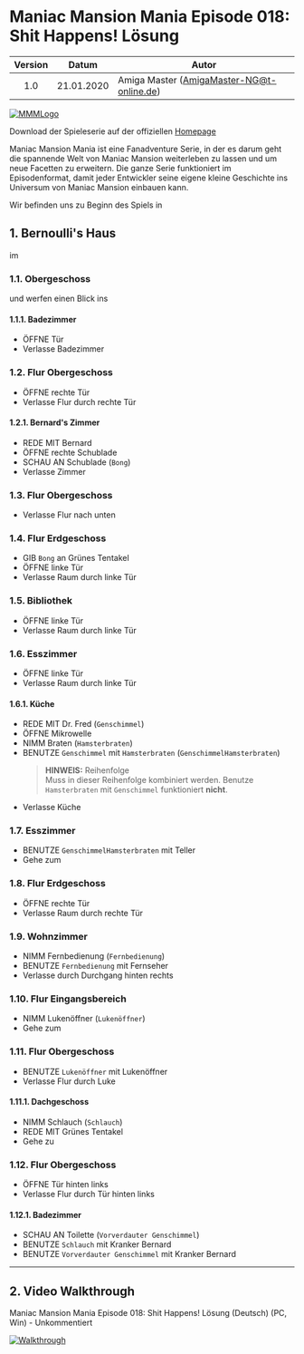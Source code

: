 # Maniac Mansion Mania Episode 018: Shit Happens! Lösung

| Version | Datum      | Autor                                     |
|:-------:|------------|-------------------------------------------|
|  1.0    | 21.01.2020 | Amiga Master (AmigaMaster-NG@t-online.de) |

[![MMMLogo](https://www.maniac-mansion-mania.com/banner/banner.png)](https://www.maniac-mansion-mania.com)

Download der Spieleserie auf der offiziellen [Homepage](https://www.maniac-mansion-mania.com)

Maniac Mansion Mania ist eine Fanadventure Serie, in der es darum geht die spannende Welt von Maniac Mansion weiterleben zu lassen und um neue Facetten zu erweitern. Die ganze Serie funktioniert im Episodenformat, damit jeder Entwickler seine eigene kleine Geschichte ins Universum von Maniac Mansion einbauen kann.

Wir befinden uns zu Beginn des Spiels in

## 1. Bernoulli's Haus

im

### 1.1. Obergeschoss

und werfen einen Blick ins

#### 1.1.1. Badezimmer

- ÖFFNE Tür
- Verlasse Badezimmer

### 1.2. Flur Obergeschoss

- ÖFFNE rechte Tür
- Verlasse Flur durch rechte Tür

#### 1.2.1. Bernard's Zimmer

- REDE MIT Bernard
- ÖFFNE rechte Schublade
- SCHAU AN Schublade (`Bong`)
- Verlasse Zimmer

### 1.3. Flur Obergeschoss

- Verlasse Flur nach unten

### 1.4. Flur Erdgeschoss

- GIB `Bong` an Grünes Tentakel
- ÖFFNE linke Tür
- Verlasse Raum durch linke Tür

### 1.5. Bibliothek

- ÖFFNE linke Tür
- Verlasse Raum durch linke Tür

### 1.6. Esszimmer

- ÖFFNE linke Tür
- Verlasse Raum durch linke Tür

#### 1.6.1. Küche

- REDE MIT Dr. Fred (`Genschimmel`)
- ÖFFNE Mikrowelle
- NIMM Braten (`Hamsterbraten`)
- BENUTZE `Genschimmel` mit `Hamsterbraten` (`GenschimmelHamsterbraten`)
  > **HINWEIS:** Reihenfolge  
  Muss in dieser Reihenfolge kombiniert werden. Benutze `Hamsterbraten` mit `Genschimmel` funktioniert **nicht**.
- Verlasse Küche

### 1.7. Esszimmer

- BENUTZE `GenschimmelHamsterbraten` mit Teller
- Gehe zum

### 1.8. Flur Erdgeschoss

- ÖFFNE rechte Tür
- Verlasse Raum durch rechte Tür

### 1.9. Wohnzimmer

- NIMM Fernbedienung (`Fernbedienung`)
- BENUTZE `Fernbedienung` mit Fernseher
- Verlasse durch Durchgang hinten rechts

### 1.10. Flur Eingangsbereich

- NIMM Lukenöffner (`Lukenöffner`)
- Gehe zum

### 1.11. Flur Obergeschoss

- BENUTZE `Lukenöffner` mit Lukenöffner
- Verlasse Flur durch Luke

#### 1.11.1. Dachgeschoss

- NIMM Schlauch (`Schlauch`)
- REDE MIT Grünes Tentakel
- Gehe zu

### 1.12. Flur Obergeschoss

- ÖFFNE Tür hinten links
- Verlasse Flur durch Tür hinten links

#### 1.12.1. Badezimmer

- SCHAU AN Toilette (`Vorverdauter Genschimmel`)
- BENUTZE `Schlauch` mit Kranker Bernard
- BENUTZE `Vorverdauter Genschimmel` mit Kranker Bernard

--------------------------------------------------------------------------------

## 2. Video Walkthrough

Maniac Mansion Mania Episode 018: Shit Happens! Lösung (Deutsch) (PC, Win) - Unkommentiert

[![Walkthrough](https://img.youtube.com/vi/p5pWvh7BhpQ/0.jpg)](https://www.youtube.com/watch?v=p5pWvh7BhpQ)
